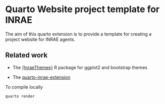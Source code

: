 # Quarto Website project template for INRAE


The aim of this quarto extension is to provide a template for creating a project website for INRAE agents.

## Related work

-   The [{InraeThemes}](https://github.com/davidcarayon/InraeThemes) R package for ggplot2 and bootstrap themes

-   The [quarto-inrae-extension](https://github.com/davidcarayon/quarto-inrae-extension)

To compile locally

```quarto render```
